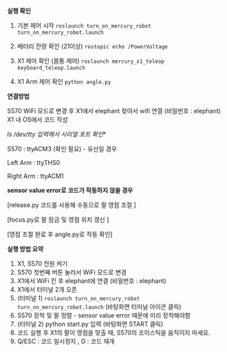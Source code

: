 **실행 확인**

1. 기본 제어 시작
`roslaunch turn_on_mercury_robot turn_on_mercury_robot.launch`

3. 배터리 잔량 확인 (21이상)
`rostopic echo /PowerVoltage`

4. X1 제어 확인 (몸통 제어)
`roslaunch mercury_x1_teleop keyboard_teleop.launch` 

5. X1 Arm 제어 확인
`python angle.py`
    

**연결방법**

S570 WiFi 모드로 변경 후 X1에서 elephant 찾아서 wifi 연결 (비밀번호 : elephant)
X1 내 OS에서 코드 작성

 

**ls /dev/tty* 입력해서 시리얼 포트 확인**

S570 : ttyACM3 (확인 필요) - 유선일 경우

Left Arm : ttyTHS0

Right Arm : ttyACM1


**sensor value error로 코드가 작동하지 않을 경우** 

[release.py 코드를 사용해 수동으로 팔 영점 조절 ]

[focus.py로 팔 잠금 및 영점 위치 갱신 ]

[영점 조절 완료 후 angle.py로 작동 확인]


**실행 방법 요약**

1. X1, S570 전원 켜기 
2. S570 첫번째 버튼 눌러서 WiFi 모드로 변경 
3. X1에서 WiFi 킨 후 elephant에 연결 (비밀번호 : elephant)
4. X1에서 터미널 2개 오픈
5. (터미널 1) `roslaunch turn_on_mercury_robot turn_on_mercury_robot.launch`  (바탕화면 터미널 아이콘 클릭)
6. S570 장착 및 팔 정렬  - sensor value error 때문에 미리 장착해야함
7. (터미널 2) python start.py 입력 (바탕화면 START 클릭)
8. 코드 실행 후 X1의 팔이 영점을 맞출 때, S570의 조이스틱을 움직이지 마세요. 
9. Q/ESC : 코드 일시정지 , G : 코드 재개
